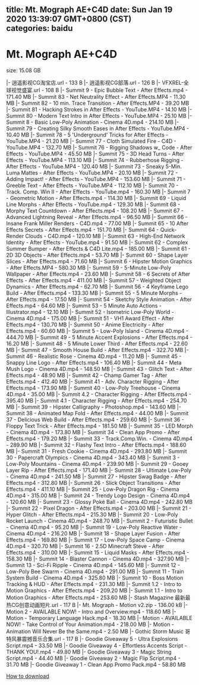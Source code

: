 
title: Mt. Mograph AE+C4D
date: Sun Jan 19 2020 13:39:07 GMT+0800 (CST)    
categories: baidu
---

# Mt. Mograph AE+C4D
size: 15.08 GB
 
 
|- 逍遥影视CG淘宝店.url - 133 B
|- 逍遥影视CG部落.url - 126 B
|- VFXREL-全球视觉盛宴.url - 108 B
|- Summit 9 - Epic Bubble Text - After Effects.mp4 - 171.40 MB
|- Summit 83 - Net Neutrality Effect - After Effects.MP4 - 11.30 MB
|- Summit 82 - 10 min. Trace Transition - After Effects.MP4 - 39.20 MB
|- Summit 81 - Hacking Strokes in After Effects - YouTube.MP4 - 14.10 MB
|- Summit 80 - Modern Text Intro in After Effects - YouTube.MP4 - 25.10 MB
|- Summit 8 - Basic Low-Poly Animation - Cinema 4D.mp4 - 214.10 MB
|- Summit 79 - Creating Silky Smooth Eases in After Effects - YouTube.MP4 - 10.40 MB
|- Summit 78 - 5 'Underground' Tricks for After Effects - YouTube.MP4 - 21.20 MB
|- Summit 77 - Cloth Simulated Fire - C4D - YouTube.MP4 - 132.70 MB
|- Summit 76 - Rigging Shadows w_ Code - After Effects - YouTube.MP4 - 45.50 MB
|- Summit 75 - 3D Head Turns - After Effects - YouTube.MP4 - 113.10 MB
|- Summit 74 - Rubberhose Rigging - After Effects - YouTube.MP4 - 120.40 MB
|- Summit 73 - Sneaky 5-Min. Luma Mattes - After Effects - YouTube.MP4 - 20.10 MB
|- Summit 72 - Adding Impact! - After Effects - YouTube.MP4 - 153.60 MB
|- Summit 71 - Greeble Text - After Effects - YouTube.MP4 - 112.10 MB
|- Summit 70 - Track. Comp. Win II - After Effects - YouTube.mp4 - 160.30 MB
|- Summit 7 - Geometric Motion - After Effects.mp4 - 114.30 MB
|- Summit 69 - Liquid Line Morphs - After Effects - YouTube.mp4 - 129.30 MB
|- Summit 68 - Morphy Text Countdown - After Effects.mp4 - 108.20 MB
|- Summit 67 - Advanced Lightning Reveal - After Effects.mp4 - 96.50 MB
|- Summit 66 - Insane Frank Miller Renders - C4D.mp4 - 77.00 MB
|- Summit 65 - 10 After Effects Secrets - After Effects.mp4 - 151.70 MB
|- Summit 64 - Quick-Render Clouds - C4D.mp4 - 120.10 MB
|- Summit 63 - High-End Network Identity - After Effects - YouTube.mp4 - 91.50 MB
|- Summit 62 - Complex Summer Bumper - After Effects & C4D Lite.mp4 - 185.00 MB
|- Summit 61 - 2D 3D Objects - After Effects.mp4 - 53.70 MB
|- Summit 60 - Shape Layer Slices - After Effects.mp4 - 71.60 MB
|- Summit 6 - Hipster Motion Graphics - After Effects.MP4 - 580.30 MB
|- Summit 59 - 5-Minute Low-Poly Wallpaper - After Effects.mp4 - 23.60 MB
|- Summit 58 - 6 Secrets of After Effects - After Effects.mp4 - 411.00 MB
|- Summit 57 - Weighted Object Dynamics - After Effects.mp4 - 62.70 MB
|- Summit 56 - 4 Keyframe Lego Build - After Effects.mp4 - 133.30 MB
|- Summit 55 - 5 Minute Morphs - After Effects.mp4 - 17.50 MB
|- Summit 54 - Sketchy Style Animation - After Effects.mp4 - 64.60 MB
|- Summit 53 - 5 Minute Auto Actions - Illustrator.mp4 - 12.10 MB
|- Summit 52 - Isometric Low-Poly World - Cinema 4D.mp4 - 175.00 MB
|- Summit 51 - VH1 Award Effect - After Effects.mp4 - 130.70 MB
|- Summit 50 - Anime Electricity - After Effects.mp4 - 60.60 MB
|- Summit 5 - Low-Poly Island - Cinema 4D.mp4 - 444.70 MB
|- Summit 49 - 5 Minute Accent Explosions - After Effects.mp4 - 16.20 MB
|- Summit 48 - 5 Minute Lower Third - After Effects.mp4 - 22.60 MB
|- Summit 47 - Smooth House Build - After Effects.mp4 - 322.70 MB
|- Summit 46 - Realistic Rose - Cinema 4D.mp4 - 11.20 MB
|- Summit 45 - Snappy Line Logo - After Effects.mp4 - 106.40 MB
|- Summit 44 - Meta Mush Logo - Cinema 4D.mp4 - 148.50 MB
|- Summit 43 - Glitch Text - After Effects.mp4 - 48.90 MB
|- Summit 42 - Champ Gamer Tag - After Effects.mp4 - 412.40 MB
|- Summit 41 - Adv. Character Rigging - After Effects.mp4 - 173.90 MB
|- Summit 40 - Low-Poly Treehouse - Cinema 4D.mp4 - 35.00 MB
|- Summit 4.2 - Character Rigging - After Effects.mp4 - 395.40 MB
|- Summit 4.1 - Character Rigging - After Effects.mp4 - 254.70 MB
|- Summit 39 - Hipster Calligraphy - Photoshop.mp4 - 143.60 MB
|- Summit 38 - Animated Map Fold - After Effects.mp4 - 44.00 MB
|- Summit 37 - Delicious Web Build - After Effects.mp4 - 259.60 MB
|- Summit 36 - Floppy Text Trick - After Effects.mp4 - 181.50 MB
|- Summit 35 - LED Morph - Cinema 4D.mp4 - 173.80 MB
|- Summit 34 - Clean App Promo - After Effects.mp4 - 179.20 MB
|- Summit 33 - Track.Comp.Win. - Cinema 4D.mp4 - 289.90 MB
|- Summit 32 - Flashy Text Intro - After Effects.mp4 - 188.60 MB
|- Summit 31 - Fresh Cookie - Cinema 4D.mp4 - 293.80 MB
|- Summit 30 - Papercraft Olympics - Cinema 4D.mp4 - 343.40 MB
|- Summit 3 - Low-Poly Mountains - Cinema 4D.mp4 - 239.90 MB
|- Summit 29 - Gooey Layer Rip - After Effects.mp4 - 171.40 MB
|- Summit 28 - Ultimate Low-Poly - Cinema 4D.mp4 - 241.50 MB
|- Summit 27 - Hipster Swag Badge - After Effects.mp4 - 312.80 MB
|- Summit 26 - Slick Object Transitions - After Effects.mp4 - 411.10 MB
|- Summit 25 - Low-Poly Dragon Rig - Cinema 4D.mp4 - 315.00 MB
|- Summit 24 - Trendy Logo Design - Cinema 4D.mp4 - 120.60 MB
|- Summit 23 - Glossy Poké Ball - Cinema 4D.mp4 - 242.80 MB
|- Summit 22 - Pixel Dragon - After Effects.mp4 - 203.00 MB
|- Summit 21 - Hyper Glitch - After Effects.mp4 - 215.30 MB
|- Summit 20 - Low-Poly Rocket Launch - Cinema 4D.mp4 - 248.70 MB
|- Summit 2 - Futuristic Bullet - Cinema 4D.mp4 - 95.20 MB
|- Summit 19 - Low-Poly Reactive Water - Cinema 4D.mp4 - 216.20 MB
|- Summit 18 - Shape Layer Fusion - After Effects.mp4 - 169.80 MB
|- Summit 17 - Low-Poly Space Camp - Cinema 4D.mp4 - 320.70 MB
|- Summit 16 - 2.5D Minecraft Steve - After Effects.mp4 - 310.00 MB
|- Summit 15 - Liquid Masks - After Effects.mp4 - 158.30 MB
|- Summit 14 - Blaster Cannon - Cinema 4D.mp4 - 327.90 MB
|- Summit 13 - Sci-Fi Ripple - Cinema 4D.mp4 - 145.60 MB
|- Summit 12 - Low-Poly Bee Swarm - Cinema 4D.mp4 - 291.00 MB
|- Summit 11 - Train System Build - Cinema 4D.mp4 - 325.80 MB
|- Summit 10 - Boss Motion Tracking &amp; HUD - After Effects.mp4 - 231.30 MB
|- Summit 1.2 - Intro to Motion Graphics - After Effects.mp4 - 209.20 MB
|- Summit 1.1 - Intro to Motion Graphics - After Effects.mp4 - 253.60 MB
|- Stash Magazine 最新最热CG创意动画短片.url - 117 B
|- Mt. Mograph - Motion v2.zip - 136.00 kB
|- Motion 2 - AVAILABLE NOW! - Intro and Overview.mp4 - 118.60 MB
|- Motion - Temporary Language Hack.mp4 - 18.30 MB
|- Motion - AVAILABLE NOW! - Take Control of Your Animation.mp4 - 218.00 MB
|- Motion - Animation Will Never Be the Same.mp4 - 2.50 MB
|- Gothic Storm Music 哥特风暴震撼音乐合集.url - 117 B
|- Goodie Giveaway 5 - Ultra Explosions Script.mp4 - 33.50 MB
|- Goodie Giveaway 4 - Effortless Accents Script - THANK YOU!.mp4 - 49.80 MB
|- Goodie Giveaway 3 - Magic String Script.mp4 - 44.40 MB
|- Goodie Giveaway 2 - Magic Flip Script.mp4 - 31.70 MB
|- Goodie Giveaway 1 - Clean App Promo Pack.mp4 - 58.80 MB

[How to download](https://bpcam.bemobtrk.com/go/2ceec3aa-1ca2-46d6-b9ff-aaa5c184517c?jno=2322)